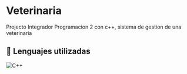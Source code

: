 # Veterinaria
Projecto Integrador Programacion 2 con c++, sistema de gestion de una veterinaria

## 💼 Lenguajes utilizadas
![C++](https://img.shields.io/badge/C++-darkblue?style=for-the-badge&logo=Cplusplus)
